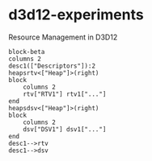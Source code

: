 # d3d12-experiments
Resource Management in D3D12

```mermaid
block-beta
columns 2
desc1(["Descriptors"]):2
heapsrtv<["Heap"]>(right)
block
    columns 2
	rtv["RTV1"] rtv1["..."]
end
heapsdsv<["Heap"]>(right)
block
	columns 2
	dsv["DSV1"] dsv1["..."]
end
desc1-->rtv
desc1-->dsv
```
